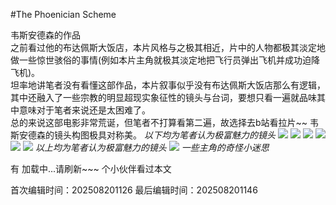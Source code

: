 #The Phoenician Scheme

韦斯安德森的作品  
之前看过他的布达佩斯大饭店，本片风格与之极其相近，片中的人物都极其淡定地做一些惊世骇俗的事情(例如本片主角就极其淡定地把飞行员弹出飞机并成功迫降飞机)。  
坦率地讲笔者没有看懂这部作品，本片叙事似乎没有布达佩斯大饭店那么有逻辑，其中还融入了一些宗教的明显超现实象征性的镜头与台词，要想只看一遍就品味其中意味对于笔者来说还是太困难了。  
总的来说这部电影非常荒诞，但笔者不打算看第二遍，故选择去b站看拉片~~
韦斯安德森的镜头构图极具对称美。
*以下均为笔者认为极富魅力的镜头*
![](/public/images/ThePhoenicianScheme1.png)
![](/public/images/ThePhoenicianScheme2.png)
![](/public/images/ThePhoenicianScheme3.png)
![](/public/images/ThePhoenicianScheme4.png)
![](/public/images/ThePhoenicianScheme6.png)
![](/public/images/ThePhoenicianScheme7.png)
*以上均为笔者认为极富魅力的镜头*
![](/public/images/ThePhoenicianScheme5.png)
*一些主角的奇怪小迷思*


有 <span id="busuanzi_page_pv">加载中...请刷新~~~</span> 个小伙伴看过本文


<!-- 文章编辑时间信息 -->
首次编辑时间：202508201126
最后编辑时间：202508201146
<!-- 编辑时间信息结束 -->